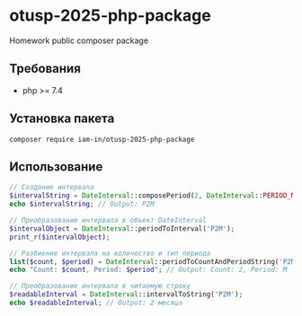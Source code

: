 # otusp-2025-php-package
Homework public composer package

## Требования

- php >= 7.4

## Установка пакета

`composer require iam-in/otusp-2025-php-package`

## Использование

```php
// Создание интервала
$intervalString = DateInterval::composePeriod(2, DateInterval::PERIOD_MONTH);
echo $intervalString; // Output: P2M
```
```php
// Преобразование интервала в объект DateInterval
$intervalObject = DateInterval::periodToInterval('P2M');
print_r($intervalObject);
```
```php
// Разбиение интервала на количество и тип периода
list($count, $period) = DateInterval::periodToCountAndPeriodString('P2M');
echo "Count: $count, Period: $period"; // Output: Count: 2, Period: M
```
```php
// Преобразование интервала в читаемую строку
$readableInterval = DateInterval::intervalToString('P2M');
echo $readableInterval; // Output: 2 месяца
```
